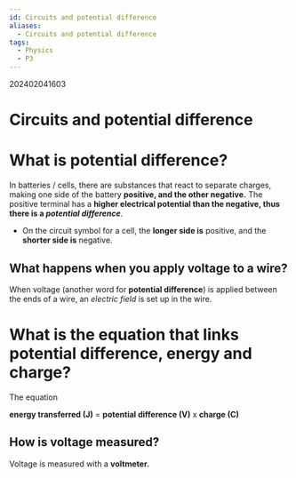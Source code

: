 ```yaml
---
id: Circuits and potential difference
aliases:
  - Circuits and potential difference
tags:
  - Physics
  - P3
---
```

202402041603

# Circuits and potential difference

# What is potential difference?

In batteries / cells, there are substances that react to separate charges, making one side of the battery **positive, and the other negative.** The positive terminal has a **higher electrical potential than the negative, thus there is a *potential difference***.

- On the circuit symbol for a cell, the **longer side is** positive, and the **shorter side is** negative.

## What happens when you apply voltage to a wire?

When voltage (another word for **potential difference**) is applied between the ends of a wire, an *electric field* is set up in the wire.

# What is the equation that links **potential difference, energy and charge?**  

The equation

**energy transferred (J)** = **potential difference (V)** x **charge (C)** 

## How is voltage measured?

Voltage is measured with a **voltmeter.** 


